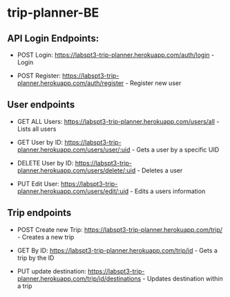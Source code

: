 # trip-planner-BE

## API Login Endpoints:
- POST Login: https://labspt3-trip-planner.herokuapp.com/auth/login - Login

- POST Register: https://labspt3-trip-planner.herokuapp.com/auth/register - Register new user
  





## User endpoints
- GET ALL Users:  https://labspt3-trip-planner.herokuapp.com/users/all - Lists all users

- GET User by ID: https://labspt3-trip-planner.herokuapp.com/users/user/:uid - Gets a user by a specific UID 

- DELETE User by ID: https://labspt3-trip-planner.herokuapp.com/users/delete/:uid - Deletes a user

- PUT Edit User: https://labspt3-trip-planner.herokuapp.com/users/edit/:uid - Edits a users information

## Trip endpoints

- POST Create new Trip: https://labspt3-trip-planner.herokuapp.com/trip/ - Creates a new trip

- GET By ID: https://labspt3-trip-planner.herokuapp.com/trip/id - Gets a trip by the ID

- PUT update destination: https://labspt3-trip-planner.herokuapp.com/trip/id/destinations - Updates destination within a trip

